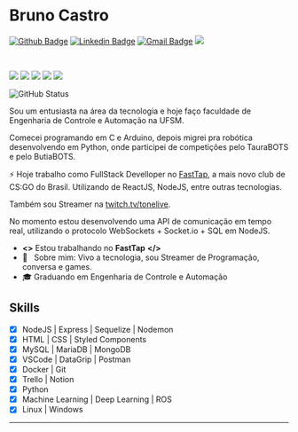 # Bruno Castro 

[![Github Badge](https://img.shields.io/badge/-Github-000?style=flat-square&logo=Github&logoColor=white&link=https://github.com/brunoocastro)](https://github.com/brunoocastro)
[![Linkedin Badge](https://img.shields.io/badge/-LinkedIn-blue?style=flat-square&logo=Linkedin&logoColor=white&link=https://www.linkedin.com/in/brunoocastro/)](https://www.linkedin.com/in/brunoocastro/)
[![Gmail Badge](https://img.shields.io/badge/-Gmail-c14438?style=flat-square&logo=Gmail&logoColor=white&link=mailto:bruno.c0310@gmail.com)](mailto:wesleyosantos91@gmail.com/)
<a href="https://www.twitch.tv/tonelive">
<img src="https://img.shields.io/twitch/status/tonelive?style=social"/>
<a/>

<br/>


 <p>
 <img src="https://img.shields.io/badge/Node.js-43853D?style=for-the-badge&logo=node-dot-js&logoColor=white"/>
 <img src="https://img.shields.io/badge/React-20232A?style=for-the-badge&logo=react&logoColor=61DAFB"/>
 <img src="https://img.shields.io/badge/next.js-000000?style=for-the-badge&logo=next-dot-js&logoColor=white"/>
 <img src="https://img.shields.io/badge/Electron-2B2E3A?style=for-the-badge&logo=electron&logoColor=9FEAF9"/>
 <img src="https://img.shields.io/badge/OpenCV-27338e?style=for-the-badge&logo=OpenCV&logoColor=white"/>
 
</p>

![GitHub Status](https://github-readme-stats.vercel.app/api?username=brunoocastro&show_icons=true&theme=radical)


Sou um entusiasta na área da tecnologia e hoje faço faculdade de Engenharia de Controle e Automação na UFSM.

Comecei programando em C e Arduino, depois migrei pra robótica desenvolvendo em Python, onde participei de competições pelo TauraBOTS e pelo ButiaBOTS.

⚡ Hoje trabalho como FullStack Develloper no [FastTap](https://fasttap.club), a mais novo club de CS:GO do Brasil. Utilizando de ReactJS, NodeJS, entre outras tecnologias. 

<!--  <a href="https://www.twitch.tv/tonelive"> -->
  Também sou Streamer na [twitch.tv/tonelive](twitch.tv/tonelive).
<!--   <a /> -->

No momento estou desenvolvendo uma API de comunicação em tempo real, utilizando o protocolo WebSockets + Socket.io + SQL em NodeJS.

- **<>** Estou trabalhando no **FastTap** **</>**
- 💬  &nbsp; Sobre mim: Vivo a tecnologia, sou Streamer de Programação, conversa e games.
- 🎓 Graduando em Engenharia de Controle e Automação


## Skills
- [x] NodeJS | Express | Sequelize | Nodemon
- [x] HTML | CSS | Styled Components
- [x] MySQL | MariaDB | MongoDB
- [x] VSCode | DataGrip | Postman
- [x] Docker | Git
- [x] Trello | Notion
- [x] Python
- [x] Machine Learning | Deep Learning | ROS
- [x] Linux | Windows 

---
